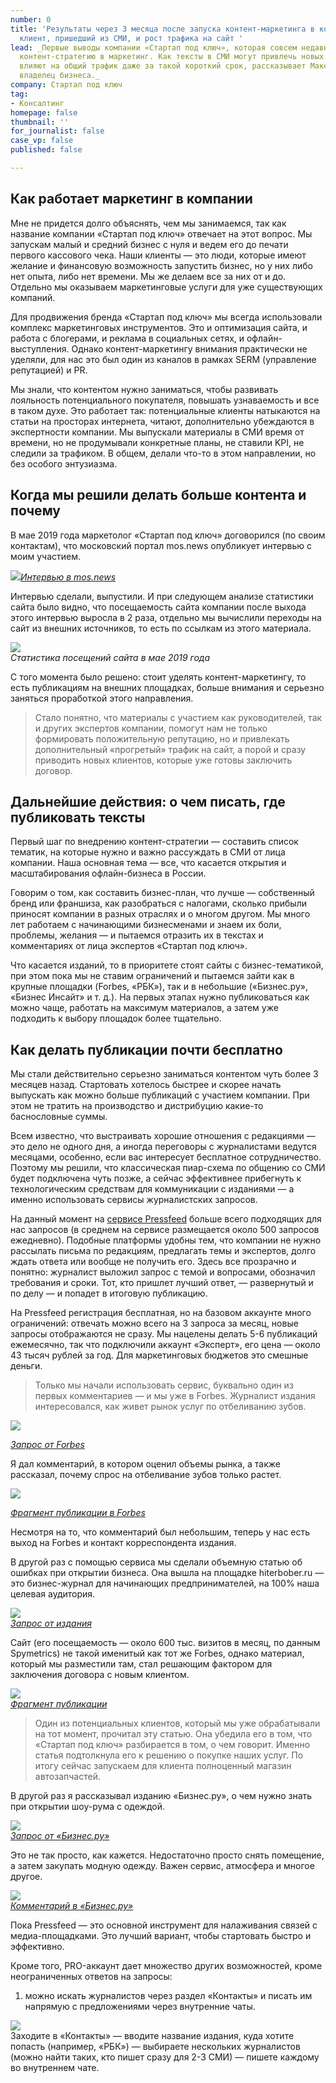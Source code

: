 ```yaml
---
number: 0
title: 'Результаты через 3 месяца после запуска контент-маркетинга в компании: первый
  клиент, пришедший из СМИ, и рост трафика на сайт '
lead: _Первые выводы компании «Стартап под ключ», которая совсем недавно внедрила
  контент-стратегию в маркетинг. Как тексты в СМИ могут привлечь новых клиентов и
  влияют на общий трафик даже за такой короткий срок, рассказывает Максим Котляренко,
  владелец бизнеса._
company: Стартап под ключ
tag:
- Консалтинг
homepage: false
thumbnail: ''
for_journalist: false
case_vp: false
published: false

---
```

## Как работает маркетинг в компании

Мне не придется долго объяснять, чем мы занимаемся, так как название компании «Стартап под ключ» отвечает на этот вопрос. Мы запускам малый и средний бизнес с нуля и ведем его до печати первого кассового чека. Наши клиенты — это люди, которые имеют желание и финансовую возможность запустить бизнес, но у них либо нет опыта, либо нет времени. Мы же делаем все за них от и до. Отдельно мы оказываем маркетинговые услуги для уже существующих компаний.

Для продвижения бренда «Стартап под ключ» мы всегда использовали комплекс маркетинговых инструментов. Это и оптимизация сайта, и работа с блогерами, и реклама в социальных сетях, и офлайн-выступления. Однако контент-маркетингу внимания практически не уделяли, для нас это был один из каналов в рамках SERM (управление репутацией) и PR.

Мы знали, что контентом нужно заниматься, чтобы развивать лояльность потенциального покупателя, повышать узнаваемость и все в таком духе. Это работает так: потенциальные клиенты натыкаются на статьи на просторах интернета, читают, дополнительно убеждаются в экспертности компании. Мы выпускали материалы в СМИ время от времени, но не продумывали конкретные планы, не ставили KPI, не следили за трафиком. В общем, делали что-то в этом направлении, но без особого энтузиазма.

## Когда мы решили делать больше контента и почему

В мае 2019 года маркетолог «Стартап под ключ» договорился (по своим контактам), что московский портал mos.news опубликует интервью с моим участием.

![](../assets/uploads/startup_pod_kluch_publikacia.jpg)[_Интервью в mos.news_](https://mos.news/blog/maksim-kotlyarenko-otkryt-biznes-v-byuti-industii-s-nashey-pomoshchyu-mozhet-kazhdyy/)

Интервью сделали, выпустили. И при следующем анализе статистики сайта было видно, что посещаемость сайта компании после выхода этого интервью выросла в 2 раза, отдельно мы вычислили переходы на сайт из внешних источников, то есть по ссылкам из этого материала.

![](../assets/uploads/startup_pod_kluch_traffic_sait.jpg)  
_Статистика посещений сайта в мае 2019 года_

С того момента было решено: стоит уделять контент-маркетингу, то есть публикациям на внешних площадках, больше внимания и серьезно заняться проработкой этого направления.

> Стало понятно, что материалы с участием как руководителей, так и других экспертов компании, помогут нам не только формировать положительную репутацию, но и привлекать дополнительный «прогретый» трафик на сайт, а порой и сразу приводить новых клиентов, которые уже готовы заключить договор.

## Дальнейшие действия: о чем писать, где публиковать тексты

Первый шаг по внедрению контент-стратегии — составить список тематик, на которые нужно и важно рассуждать в СМИ от лица компании. Наша основная тема — все, что касается открытия и масштабирования офлайн-бизнеса в России.

Говорим о том, как составить бизнес-план, что лучше — собственный бренд или франшиза, как разобраться с налогами, сколько прибыли приносят компании в разных отраслях и о многом другом. Мы много лет работаем с начинающими бизнесменами и знаем их боли, проблемы, желания — и пытаемся отразить их в текстах и комментариях от лица экспертов «Стартап под ключ».

Что касается изданий, то в приоритете стоят сайты с бизнес-тематикой, при этом пока мы не ставим ограничений и пытаемся зайти как в крупные площадки (Forbes, «РБК»), так и в небольшие («Бизнес.ру», «Бизнес Инсайт» и т. д.). На первых этапах нужно публиковаться как можно чаще, работать на максимум материалов, а затем уже подходить к выбору площадок более тщательно.

## Как делать публикации почти бесплатно

Мы стали действительно серьезно заниматься контентом чуть более 3 месяцев назад. Стартовать хотелось быстрее и скорее начать выпускать как можно больше публикаций с участием компании. При этом не тратить на производство и дистрибуцию какие-то баснословные суммы.

Всем известно, что выстраивать хорошие отношения с редакциями — это дело не одного дня, а иногда переговоры с журналистами ведутся месяцами, особенно, если вас интересует бесплатное сотрудничество. Поэтому мы решили, что классическая пиар-схема по общению со СМИ будет подключена чуть позже, а сейчас эффективнее прибегнуть к технологическим средствам для коммуникации с изданиями — а именно использовать сервисы журналистских запросов.

На данный момент на [сервисе Pressfeed](https://pressfeed.ru/) больше всего подходящих для нас запросов (в среднем на сервисе размещается около 500 запросов ежедневно). Подобные платформы удобны тем, что компании не нужно рассылать письма по редакциям, предлагать темы и экспертов, долго ждать ответа или вообще не получить его. Здесь все прозрачно и понятно: журналист выложил запрос с темой и вопросами, обозначил требования и сроки. Тот, кто пришлет лучший ответ, — развернутый и по делу — и попадет в итоговую публикацию.

На Pressfeed регистрация бесплатная, но на базовом аккаунте много ограничений: отвечать можно всего на 3 запроса за месяц, новые запросы отображаются не сразу. Мы нацелены делать 5-6 публикаций ежемесячно, так что подключили аккаунт «Эксперт», его цена — около 43 тысяч рублей за год. Для маркетинговых бюджетов это смешные деньги.

> Только мы начали использовать сервис, буквально один из первых комментариев — и мы уже в Forbes. Журналист издания интересовался, как живет рынок услуг по отбеливанию зубов.

![](../assets/uploads/startup_pod_kluch_forbes_zapros.jpg)

[_Запрос от Forbes_](https://pressfeed.ru/query/57608)

Я дал комментарий, в котором оценил объемы рынка, а также рассказал, почему спрос на отбеливание зубов только растет.

![](../assets/uploads/startup_pod_kluch_forbes_tekst.jpg)  
  
[_Фрагмент публикации в Forbes_](https://www.forbes.ru/karera-i-svoy-biznes/379873-gollivudskaya-ulybka-za-3000-rubley-kak-zarabatyvat-milliony-na-bystrom)

Несмотря на то, что комментарий был небольшим, теперь у нас есть выход на Forbes и контакт корреспондента издания.

В другой раз с помощью сервиса мы сделали объемную статью об ошибках при открытии бизнеса. Она вышла на площадке hiterbober.ru — это бизнес-журнал для начинающих предпринимателей, на 100% наша целевая аудитория.

![](../assets/uploads/startup_hiterbober_zapros.jpg)  
[_Запрос от издания_](https://pressfeed.ru/query/58812)

Сайт (его посещаемость — около 600 тыс. визитов в месяц, по данным Spymetrics) не такой именитый как тот же Forbes, однако материал, который мы разместили там, стал решающим фактором для заключения договора с новым клиентом.

![](../assets/uploads/startup_hiterbober_tekst.jpg)  
[_Фрагмент публикации_](https://hiterbober.ru/businessmen/6-oshibok-na-starte-biznesa-kotorye-luchshe-ne-dopuskat.html)

> Один из потенциальных клиентов, который мы уже обрабатывали на тот момент, прочитал эту статью. Она убедила его в том, что «Стартап под ключ» разбирается в том, о чем говорит. Именно статья подтолкнула его к решению о покупке наших услуг. По итогу сейчас запускаем для клиента полноценный магазин автозапчастей.

В другой раз я рассказывал изданию «Бизнес.ру», о чем нужно знать при открытии шоу-рума с одеждой.

![](../assets/uploads/startup_pod_kluch_action_zapros.jpg)  
[_Запрос от «Бизнес.ру»_](https://pressfeed.ru/query/59508)

Это не так просто, как кажется. Недостаточно просто снять помещение, а затем закупать модную одежду. Важен сервис, атмосфера и многое другое.

![](../assets/uploads/startup_pod_kluch_action_tekst.jpg)  
[_Комментарий в «Бизнес.ру»_](https://www.business.ru/article/2175-kak-otkryt-shourum-s-odejdoy-s-nulya)

Пока Pressfeed — это основной инструмент для налаживания связей с медиа-площадками. Это лучший вариант, чтобы стартовать быстро и эффективно.

Кроме того, PRO-аккаунт дает множество других возможностей, кроме неограниченных ответов на запросы:

1) можно искать журналистов через раздел «Контакты» и писать им напрямую с предложениями через внутренние чаты.

![](../assets/uploads/startup_pod_kluch_kontacty_zhurov.jpg)  
Заходите в «Контакты» — вводите название издания, куда хотите попасть (например, «РБК») — выбираете нескольких журналистов (можно найти таких, кто пишет сразу для 2-3 СМИ) — пишете каждому во внутреннем чате.
